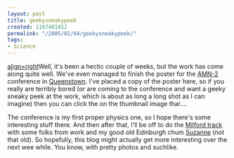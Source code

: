```yaml
---
layout: post
title: geekysneakypeek
created: 1107481412
permalink: "/2005/02/04/geekysneakypeek/"
tags:
- Science
---
```

[align=right](image:1593)Well, it's been a hectic couple of weeks, but the work has come along quite well.  We've even managed to finish the poster for the [AMN-2](http://www.elec.canterbury.ac.nz/AMN-2/) conference in [Queenstown](http://www.queenstownnz.co.nz/).  I've placed a copy of the poster here, so if you really are terribly bored (or are coming to the conference and want a geeky sneaky peek at the work, which is about as long a long shot as I can imagine) then you can click the on the thumbnail image thar....

The conference is my first proper physics one, so I hope there's some interesting stuff there.  And then after that, I'll be off to do the [Milford track](http://www.doc.govt.nz/Explore/002~Tracks-and-Walks/Great-Walks/Milford-Track/index.asp) with some folks from work and my good old Edinburgh chum [Suzanne](http://www.irc.leeds.ac.uk/~physf/) (not that old).  So hopefully, this blog might actually get more interesting over the next wee while.  You know, with pretty photos and suchlike.
<!--break-->
